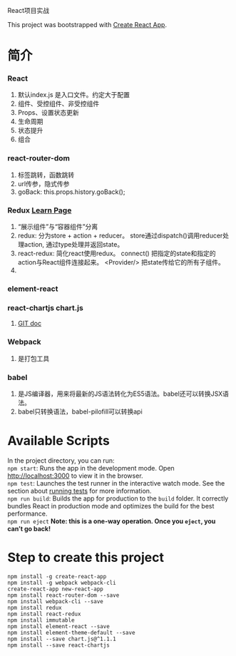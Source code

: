 React项目实战

This project was bootstrapped with [Create React App](https://github.com/facebook/create-react-app).

# 简介
### React
1. 默认index.js 是入口文件。约定大于配置
2. 组件、受控组件、非受控组件
3. Props、设置状态更新
4. 生命周期
5. 状态提升
6. 组合
### react-router-dom
1. 标签跳转，函数跳转
2. url传参，隐式传参
3. goBack: this.props.history.goBack();
### Redux [Learn Page](https://redux.js.org/introduction/getting-started)
1. “展示组件”与“容器组件”分离
2. redux: 分为store + action + reducer。 store通过dispatch()调用reducer处理action, 通过type处理并返回state。
3. react-redux: 简化react使用redux。
   connect() 把指定的state和指定的action与React组件连接起来。
   \<Provider/> 把state传给它的所有子组件。
4. 
### element-react
### react-chartjs chart.js
1. [GIT doc](https://github.com/chartjs/Chart.js/tree/v1.1.1)
### Webpack
1. 是打包工具
### babel
1. 是JS编译器，用来将最新的JS语法转化为ES5语法。babel还可以转换JSX语法。
2. babel只转换语法，babel-pilofill可以转换api


# Available Scripts
In the project directory, you can run: <br/>
`npm start`: Runs the app in the development mode. Open [http://localhost:3000](http://localhost:3000) to view it in the browser.<br/>
`npm test`: Launches the test runner in the interactive watch mode. See the section about [running tests](https://facebook.github.io/create-react-app/docs/running-tests) for more information.<br/>
`npm run build`: Builds the app for production to the `build` folder. It correctly bundles React in production mode and optimizes the build for the best performance.<br/>
`npm run eject` **Note: this is a one-way operation. Once you `eject`, you can’t go back!**


# Step to create this project
`npm install -g create-react-app`<br/>
`npm install -g webpack webpack-cli `<br/>
`create-react-app new-react-app`<br/>
`npm install react-router-dom --save`<br/>
`npm install webpack-cli --save`<br/>
`npm install redux`<br/>
`npm install react-redux`<br/>
`npm install immutable`<br/>
`npm install element-react --save`<br/>
`npm install element-theme-default --save`<br/>
`npm install --save chart.js@^1.1.1`<br/>
`npm install --save react-chartjs`

